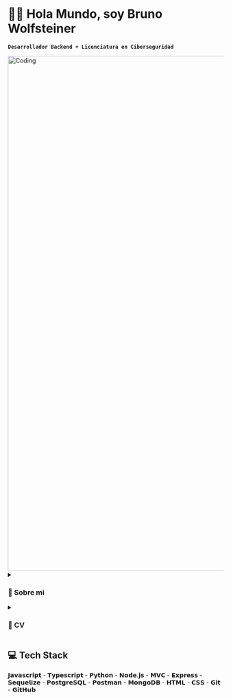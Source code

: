 # 👋🏻 Hola Mundo, soy Bruno Wolfsteiner
**`Desarrollador Backend + Licenciatura en Ciberseguridad`**

<img align="center" alt="Coding" width="1200" src="https://giphy.com/embed/SYHz66JfYHbBtZXjHy/giphy.gif"> 

<details>
 <summary><h3>📄 Sobre mi </h3></summary>
Programador apasionado con experiencia en desarrollo de software e interés en las inteligencias artificiales. Mi objetivo principal es utilizar mis habilidades técnicas para crear soluciones innovadoras y eficientes, mi experiencia abarca desde la gestión de bases de datos hasta la optimización de servidores. Además, cuento con habilidades blandas que me permiten colaborar eficazmente en equipos multidisciplinarios y adaptarme rápidamente a entornos de trabajo dinámicos.
¡Conéctame y aportaré gran valor a tu equipo!
</details>
<details>
<summary><h3>📄 CV </h3></summary>
[cv Bruno Wolfsteiner backend.pdf](https://github.com/brunowolfsteiner/brunowolfsteiner/files/12788030/cv.Bruno.Wolfsteiner.backend.pdf)
</details>

## 💻 Tech Stack
<p align="left"> 𝗝𝗮𝘃𝗮𝘀𝗰𝗿𝗶𝗽𝘁 - 𝗧𝘆𝗽𝗲𝘀𝗰𝗿𝗶𝗽𝘁 - 𝗣𝘆𝘁𝗵𝗼𝗻 - 𝗡𝗼𝗱𝗲.𝗷𝘀 - 𝗠𝗩𝗖 - 𝗘𝘅𝗽𝗿𝗲𝘀𝘀 - 𝗦𝗲𝗾𝘂𝗲𝗹𝗶𝘇𝗲 - 𝗣𝗼𝘀𝘁𝗴𝗿𝗲𝗦𝗤𝗟 - 𝗣𝗼𝘀𝘁𝗺𝗮𝗻 - 𝗠𝗼𝗻𝗴𝗼𝗗𝗕 - 𝗛𝗧𝗠𝗟 - 𝗖𝗦𝗦 - 𝗚𝗶𝘁 - 𝗚𝗶𝘁𝗛𝘂𝗯 </p>

